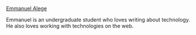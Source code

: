 [Emmanuel Alege](https://www.section.io/engineering-education/authors/emmanuel-alege/)

 Emmanuel is an undergraduate student who loves writing about technology. He also loves working with technologies on the web.
 